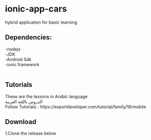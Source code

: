 # ionic-app-cars
hybrid application for basic learning
<h2>Dependencies:</h2>
-nodejs<br/>
-JDK<br/>
-Android Sdk<br/>
-ionic framework<br/>
<br/>

<h2>Tutorials</h2>
These are the lessons in Arabic language<br/>
الدروس باللغة العربية <br/>
Follow Tutorials : https://exportdeveloper.com/tutorial/family/16/mobile
<h2>Download</h2>
1.Clone the release below<br/>
